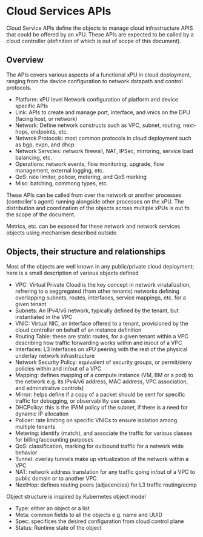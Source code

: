 # Cloud Services APIs

Cloud Service APIs define the objects to manage cloud infrastructure APIS that could be offered by an xPU. These APIs are expected to be called by a cloud controller (definition of which is out of scope of this document).

## Overview

The APIs covers various aspects of a functional xPU in cloud deployment, ranging from the device configuration to network datapath and control protocols.

- Platform: xPU level Network configuration of platform and device specific APIs
- Link: APIs to create and manage port, interface, and vnics on the DPU (facing host, or network)
- Network: Define network constructs such as VPC, subnet, routing, next-hops, endpoints, etc.
- Netwrok Protocols: most common protocols in cloud deployment such as bgp, evpn, and dhcp
- Network Servcies: network firewall, NAT, IPSec, mirroring, service load balancing, etc.
- Operations: network events, flow monitoring, upgrade, flow management, external logging, etc.
- QoS: rate limiter, policer, metering, and QoS marking
- Misc: batching, commong types, etc.

These APIs can be called from over the network or another processes (controller's agent) running alongside other processes on the xPU. The distribution and coordination of the objects across multiple xPUs is out fo the scope of the document.

Metrics, etc. can be exposed for these network and network services objects using mechanism described outside

## Objects, their structure and relationships

Most of the objects are well known in any public/private cloud deployment; here is a small description of various objects defined

- VPC: Virtual Private Cloud is the key concept in network virutalization, refrering to a seggregated (from other tenants) networks defining overlapping subnets, routes, interfaces, service mappings, etc. for a given tenant
- Subnets: An IPv4/v6 network, typically defined by the tenant, but instantiated in the VPC
- VNIC: Virtual NIC, an interface offered to a tenant, provisioned by the cloud controller on behalf of an instance definition
- Routing Table: these are static routes, for a given tenant within a VPC describing how traffic forwarding works within and in/out of a VPC
- Interfaces: L3 interfaces on xPU peering with the rest of the physical underlay network infrastructure
- Network Security Policy: equivalent of security groups, or permit/deny policies within and in/out of a VPC
- Mapping: defines mapping of a compute instance (VM, BM or a pod) to the network e.g. its IPv4/v6 address, MAC address, VPC association, and adminstrative controls)
- Mirror: helps define if a copy of a packet should be sent for specific traffic for debugging, or observability use cases
- DHCPolicy: this is the IPAM policy of the subnet, if there is a need for dynamic IP allocation
- Policer: rate limiting on specific VNICs to ensure isolation among multiple tenants
- Metering: identify (match), and associate the traffic for various classes for billing/accounting purposes
- QoS: classification, marking for outbound traffic for a network wide behavior
- Tunnel: overlay tunnels make up virtualization of the network within a VPC
- NAT: network address translation for any traffic going in/out of a VPC to public domain or to another VPC
- NextHop: defines routing peers (adjacencies) for L3 traffic routing/ecmp

Object structure is inspired by Kubernetes object model

- Type: either an object or a list
- Meta: common fields to all the objects e.g. name and UUID
- Spec: specifices the desired configuration from cloud control plane
- Status: Runtime state of the object
